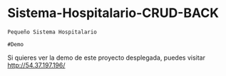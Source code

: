 # Sistema-Hospitalario-CRUD-BACK
```
Pequeño Sistema Hospitalario

#Demo
```
Si quieres ver la demo de este proyecto desplegada, puedes visitar http://54.37.197.196/
